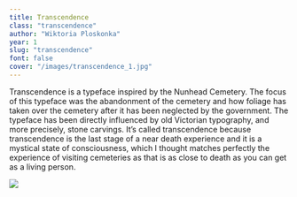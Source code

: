 ```yaml
---
title: Transcendence
class: "transcendence"
author: "Wiktoria Ploskonka"
year: 1
slug: "transcendence"
font: false
cover: "/images/transcendence_1.jpg"
---
```


Transcendence is a typeface inspired by the Nunhead Cemetery. The focus of this typeface was the abandonment of the cemetery and how foliage has taken over the cemetery after it has been neglected by the government. The typeface has been directly influenced by old Victorian typography, and more precisely, stone carvings. It’s called transcendence because transcendence is the last stage of a near death experience and it is a mystical state of consciousness, which I thought matches perfectly the experience of visiting cemeteries as that is as close to death as you can get as a living person. 

![](/images/transcendence_1.jpg)

